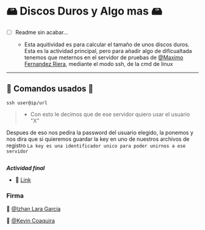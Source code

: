 # 🖴 Discos Duros y Algo mas 🖴

- [ ] Readme sin acabar...

  - Esta aquitividad es para calcular el tamaño de unos discos duros. Esta es la actividad principal, pero para añadir algo de dificualtada tenemos que meternos en el servidor de pruebas de [@Maximo Fernandez Riera](https://github.com/maximofernandezriera), mediante el modo ssh, de la cmd de linux

---
## 📝 Comandos usados 📝

```
ssh user@ip/url
```
> - Con esto le decimos que de ese servidor quiero usar el usuario "X"

Despues de eso nos pedira la password del usuario elegido, la ponemos y nos dira que si quieremos guardar la key en uno de nuestros archivos de registro
`La key es una identificador unico para poder unirnos a ese servidor`

```

```



_**Actividad final**_

  - 🔗 [Link](https://docs.google.com/document/d/1EZjRtZiDTSsGOIm2aKp45myNryVWalWxdQNp1BAMUdk)

### Firma 
👋 [@Izhan Lara Garcia](https://github.com/izhanlaragarcia)

👋 [@Kevin Coaquira](https://github.com/kevin-coaquira)
